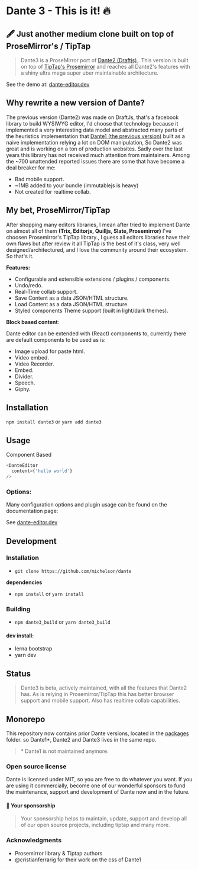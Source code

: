 # Dante 3 - This is it! 🔥

##  🖋️ Just another medium clone built on top of ProseMirror's / TipTap 

> Dante3 is a ProseMirror port of [Dante2 (Draftjs) ](https://github.com/michelson/Dante/tree/master/packages/dante2). 
This version is built on top of [TipTap's Prosemirror](https://www.tiptap.dev/) and reaches all Dante2's features with a shiny ultra mega super uber maintainable architecture.

See the demo at: [dante-editor.dev](https://dante.vercel.com)

## Why rewrite a new version of Dante?

The previous version (Dante2) was made on DraftJs, that's a facebook library to build WYSIWYG editor, I'd choose that technology because it implemented a very interesting data model and abstracted many parts of the heuristics implementation that [Dante1 (the previous version)](https://github.com/michelson/Dante/tree/master/packages/dante1-legacy) built as a naive implementation relying a lot on DOM manipulation, So Dante2 was great and is working on a ton of production websites. Sadly over the last years this library has not received much attention from maintainers. Among the ~700 unattended reported issues there are some that have become a deal breaker for me:

+ Bad mobile support.
+ ~1MB added to your bundle (immutablejs is heavy)
+ Not created for realtime collab.

## My bet, ProseMirror/TipTap

After shopping many editors libraries, I mean after tried to implement Dante on almost all of them **(Trix, Editorjs, Quilljs, Slate, Prosemirror)** I've choosen Prosemirror's TipTap library., I guess all editors libraries have their own flaws but after review it all TipTap is the best of it's class, very well designed/architectured, and I love the community around their ecosystem. So that's it.

**Features:**

+ Configurable and extensible extensions / plugins / components.
+ Undo/redo.
+ Real-Time collab support.
+ Save Content as a data JSON/HTML structure.
+ Load Content as a data JSON/HTML structure.
+ Styled components Theme support (built in light/dark themes).

**Block based content**:

Dante editor can be extended with (React) components to, currently there are default components to be used as is:

+ Image upload for paste html.
+ Video embed.
+ Video Recorder.
+ Embed.
+ Divider.
+ Speech.
+ Giphy.

## Installation

`npm install dante3` or `yarn add dante3`

## Usage

Component Based

```javascript
<DanteEditor
  content={'hello world'}
/>
```

### Options:

Many configuration options and plugin usage can be found on the documentation page:

See [dante-editor.dev](https://dante.vercel.com)


## Development

### Installation
+ `git clone https://github.com/michelson/dante`

**dependencies**
 
+ `npm install` or `yarn install`
 
### Building

+ `npm dante3_build` or `yarn dante3_build`

#### dev install:

+ lerna bootstrap
+ yarn dev

## Status

> Dante3 is beta, actively maintained, with all the features that Dante2 has. As is relying in Prosemirror/TipTap this has better browser support and mobile support. Also has realtime collab capabilities.

## Monorepo

This repository now contains prior Dante versions, located in the [packages](https://github.com/michelson/Dante/tree/master/packages) folder. so Dante1*, Dante2 and Dante3 lives in the same repo. 

> \* Dante1 is not maintained anymore.

### Open source license

Dante is licensed under MIT, so you are free to do whatever you want. If you are using it commercially, become one of our wonderful sponsors to fund the maintenance, support and development of Dante now and in the future.

#### 💓 Your sponsorship
> Your sponsorship helps to maintain, update, support and develop all of our open source projects, including tiptap and many more.

### Acknowledgments

+ Prosemirror library & Tiptap authors
+ @cristianferrarig for their work on the css of Dante1 

